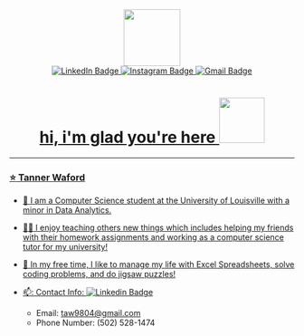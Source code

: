 <div id="header" align="center">
  <img src="https://media.giphy.com/media/HzPtbOKyBoBFsK4hyc/giphy.gif" width="100"/>
</div>

<div id="badges" align="center">
  <a href="https://www.linkedin.com/in/tanner-waford-7783ab277/">
    <img src="https://img.shields.io/badge/LinkedIn-blue?style=for-the-badge&logo=linkedin&logoColor=white" alt="LinkedIn Badge"/>
  </a>
  <a href="https://www.instagram.com/tannerwaford/">
    <img src="https://img.shields.io/badge/Instagram-purple?style=for-the-badge&logo=instagram&logoColor=white" alt="Instagram Badge"/>
  </a>
  <a href="https://mail.google.com/mail/u/0/?fs=1&to=taw9804@gmail.com&su=SUBJECT&body=BODY&tf=cm">
    <img src="https://img.shields.io/badge/Gmail-D14836?style=for-the-badge&logo=gmail&logoColor=white" alt="Gmail Badge"/>
</div>

<div id="views" align="center">
  <img src="https://komarev.com/ghpvc/?username=tannerwaford&style=flat-square&color=green" alt=""/>
</div>

<h1 align="center">
  hi, i'm glad you're here
  <img src="https://media.giphy.com/media/WUpRqRMasA5BZFTGgz/giphy.gif" width="80px" height="80px"/>
</h1>

---
### :star: Tanner Waford
- :apple: I am a Computer Science student at the University of Louisville with a minor in Data Analytics.

- :man_teacher: I enjoy teaching others new things which includes helping my friends with their homework assignments and working as a computer science tutor for my university!

- :jigsaw: In my free time, I like to manage my life with Excel Spreadsheets, solve coding problems, and do jigsaw puzzles!

- 📫: Contact Info: [![Linkedin Badge](https://img.shields.io/badge/-tannerwaford-blue?style=flat&logo=Linkedin&logoColor=white)](https://www.linkedin.com/in/tanner-waford-7783ab277)
  - Email: taw9804@gmail.com
  - Phone Number: (502) 528-1474
